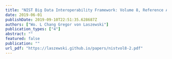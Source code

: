 ```yaml
---
title: "NIST Big Data Interoperability Framework: Volume 8, Reference Architecture Interfaces"
date: 2019-06-01
publishDate: 2019-09-10T22:51:35.628687Z
authors: ["Wo. L Chang Gregor von Laszewski"]
publication_types: ["4"]
abstract: ""
featured: false
publication: ""
url_pdf: "https://laszewski.github.io/papers/nistvol8-2.pdf"
---
```


